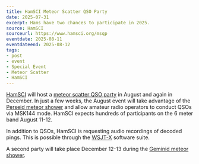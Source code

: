 ```yaml
---
title: HamSCI Meteor Scatter QSO Party
date: 2025-07-31
excerpt: Hams have two chances to participate in 2025.
source: HamSCI
sourceurl: https://www.hamsci.org/msqp
eventdate: 2025-08-11
eventdateend: 2025-08-12
tags:
- post
- event
- Special Event
- Meteor Scatter
- HamSCI
---
```

[HamSCI](https://www.hamsci.org/) will host a [meteor scatter QSO party](https://www.hamsci.org/msqp) in August and again in December. In just a few weeks, the August event will take advantage of the [Perseid meteor shower](https://en.wikipedia.org/wiki/Perseids) and allow amateur radio operators to conduct QSOs via MSK144 mode. HamSCI expects hundreds of participants on the 6 meter band August 11-12.

In addition to QSOs, HamSCI is requesting audio recordings of decoded pings. This is possible through the [WSJT-X](https://wsjt.sourceforge.io/wsjtx.html) software suite.

A second party will take place December 12-13 during the [Geminid meteor shower](https://en.wikipedia.org/wiki/Geminids).
